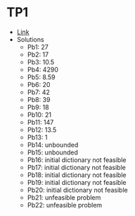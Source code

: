 # TP1

- [Link](https://perso.telecom-paristech.fr/hudry/optim/simplexEnglish/index.html)
- Solutions
  - Pb1: 27
  - Pb2: 17
  - Pb3: 10.5
  - Pb4: 4290
  - Pb5: 8.59
  - Pb6: 20
  - Pb7: 42
  - Pb8: 39
  - Pb9: 18
  - Pb10: 21
  - Pb11: 147
  - Pb12: 13.5
  - Pb13: 1
  - Pb14: unbounded
  - Pb15: unbounded
  - Pb16: initial dictionary not feasible
  - Pb17: initial dictionary not feasible
  - Pb18: initial dictionary not feasible
  - Pb19: initial dictionary not feasible
  - Pb20: initial dictionary not feasible
  - Pb21: unfeasible problem
  - Pb22: unfeasible problem
